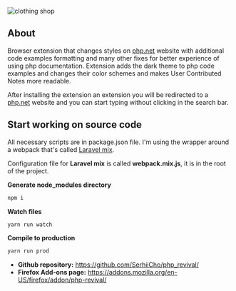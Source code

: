 ![clothing shop](https://raw.githubusercontent.com/SerhiiCho/php_revival/master/art/phprevival.jpg)

## About

Browser extension that changes styles on [php.net](https://www.php.net) website with additional code examples formatting and many other fixes for better experience of using php documentation. Extension adds the dark theme to php code examples and changes their color schemes and makes User Contributed Notes more readable.

After installing the extension an extension you will be redirected to a [php.net](https://www.php.net) website and you can start typing without clicking in the search bar.

## Start working on source code

All necessary scripts are in package.json file. I'm using the wrapper around a webpack that's called [Laravel mix](https://laravel-mix.com/). 

Configuration file for __Laravel mix__ is called __webpack.mix.js__, it is in the root of the project.

**Generate node_modules directory**
```bash
npm i
```

**Watch files**
```bash
yarn run watch
```

**Compile to production**
```bash
yarn run prod
```

* __Github repository:__ https://github.com/SerhiiCho/php_revival/
* __Firefox Add-ons page:__ https://addons.mozilla.org/en-US/firefox/addon/php-revival/
